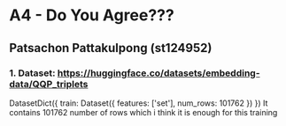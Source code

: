 # A4 - Do You Agree???
## Patsachon Pattakulpong (st124952)
### 1. Dataset: https://huggingface.co/datasets/embedding-data/QQP_triplets
DatasetDict({
    train: Dataset({
        features: ['set'],
        num_rows: 101762
    })
})
It contains 101762 number of rows which i think it is enough for this training
